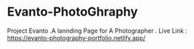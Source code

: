 # Evanto-PhotoGhraphy
Project Evanto  .A lannding Page for A Photographer .
 Live Link : https://evanto-photography-portfolio.netlify.app/
